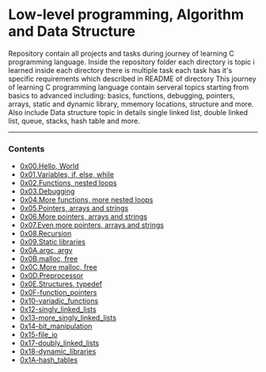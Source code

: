 # Low-level programming, Algorithm and Data Structure

Repository contain all projects and tasks during journey of learning C programming language.
Inside the repository folder each directory is topic i learned inside each directory there is multiple task each task has it's specific requirements which described in README of directory
This journey of learning C programming language contain serveral topics starting from basics to advanced including:
basics, functions, debugging, pointers, arrays, static and dynamic library, mmemory locations, structure and more.
Also include Data structure topic in details single linked list, double linked list, queue, stacks, hash table and more.

---

### Contents
- [0x00.Hello, World](https://github.com/amgadfikry/alx-low_level_programming/tree/master/0x00-hello_world)
- [0x01.Variables, if, else, while](https://github.com/amgadfikry/alx-low_level_programming/tree/master/0x01-variables_if_else_while)
- [0x02.Functions, nested loops](https://github.com/amgadfikry/alx-low_level_programming/tree/master/0x02-functions_nested_loops)
- [0x03.Debugging](https://github.com/amgadfikry/alx-low_level_programming/tree/master/0x03-debugging)
- [0x04.More functions, more nested loops](https://github.com/amgadfikry/alx-low_level_programming/tree/master/0x04-more_functions_nested_loops)
- [0x05.Pointers, arrays and strings](https://github.com/amgadfikry/alx-low_level_programming/tree/master/0x05-pointers_arrays_strings)
- [0x06.More pointers, arrays and strings](https://github.com/amgadfikry/alx-low_level_programming/tree/master/0x06-pointers_arrays_strings)
- [0x07.Even more pointers, arrays and strings](https://github.com/amgadfikry/alx-low_level_programming/tree/master/0x07-pointers_arrays_strings)
- [0x08.Recursion](https://github.com/amgadfikry/alx-low_level_programming/tree/master/0x08-recursion)
- [0x09.Static libraries](https://github.com/amgadfikry/alx-low_level_programming/tree/master/0x09-static_libraries)
- [0x0A.argc, argv](https://github.com/amgadfikry/alx-low_level_programming/tree/master/0x0A-argc_argv)
- [0x0B.malloc, free](https://github.com/amgadfikry/alx-low_level_programming/tree/master/0x0B-malloc_free)
- [0x0C.More malloc, free](https://github.com/amgadfikry/alx-low_level_programming/tree/master/0x0C-more_malloc_free)
- [0x0D.Preprocessor](https://github.com/amgadfikry/alx-low_level_programming/tree/master/0x0D-preprocessor)
- [0x0E.Structures, typedef](https://github.com/amgadfikry/alx-low_level_programming/tree/master/0x0E-structures_typedef)
- [0x0F-function_pointers](https://github.com/amgadfikry/alx-low_level_programming/tree/master/0x0F-function_pointers)
- [0x10-variadic_functions](https://github.com/amgadfikry/alx-low_level_programming/tree/master/0x10-variadic_functions)
- [0x12-singly_linked_lists](https://github.com/amgadfikry/alx-low_level_programming/tree/master/0x12-singly_linked_lists)
- [0x13-more_singly_linked_lists](https://github.com/amgadfikry/alx-low_level_programming/tree/master/0x13-more_singly_linked_lists)
- [0x14-bit_manipulation](https://github.com/amgadfikry/alx-low_level_programming/tree/master/0x14-bit_manipulation)
- [0x15-file_io](https://github.com/amgadfikry/alx-low_level_programming/tree/master/0x15-file_io)
- [0x17-doubly_linked_lists](https://github.com/amgadfikry/alx-low_level_programming/tree/master/0x17-doubly_linked_lists)
- [0x18-dynamic_libraries](https://github.com/amgadfikry/alx-low_level_programming/tree/master/0x18-dynamic_libraries)
- [0x1A-hash_tables](https://github.com/amgadfikry/alx-low_level_programming/tree/master/0x1A-hash_tables)
